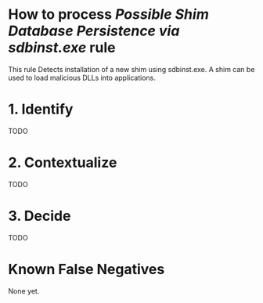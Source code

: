 # How to process *Possible Shim Database Persistence via sdbinst.exe* rule
This rule Detects installation of a new shim using sdbinst.exe. A shim can be used to load malicious DLLs into applications.

# 1. Identify
TODO

# 2. Contextualize
TODO

# 3. Decide
TODO

# Known False Negatives
None yet.
